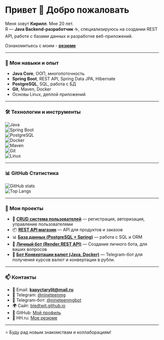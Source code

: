 # Привет 👋 Добро пожаловать  

Меня зовут **Кирилл**. Мне 20 лет.  
Я — **Java Backend-разработчик** ☕, специализируюсь на создании REST API, работе с базами данных и разработке веб-приложений.  

Ознакомитьесь с моим - **[резюме ](https://bledtwit.github.io/resume.pdf)**

---

### 🚀 Мои навыки и опыт  
- **Java Core**, ООП, многопоточность  
- **Spring Boot**, REST API, Spring Data JPA, Hibernate  
- **PostgreSQL**, SQL, работа с БД  
- **Git**, Maven, Docker  
- Основы Linux, деплой приложений  

---

### 🛠 Технологии и инструменты  

![Java](https://img.shields.io/badge/Java-ED8B00?style=for-the-badge&logo=java&logoColor=white)  
![Spring Boot](https://img.shields.io/badge/Spring%20Boot-6DB33F?style=for-the-badge&logo=springboot&logoColor=white)  
![PostgreSQL](https://img.shields.io/badge/PostgreSQL-316192?style=for-the-badge&logo=postgresql&logoColor=white)  
![Docker](https://img.shields.io/badge/Docker-2496ED?style=for-the-badge&logo=docker&logoColor=white)  
![Maven](https://img.shields.io/badge/Maven-C71A36?style=for-the-badge&logo=apachemaven&logoColor=white)  
![Git](https://img.shields.io/badge/Git-F05032?style=for-the-badge&logo=git&logoColor=white)  
![Linux](https://img.shields.io/badge/Linux-FCC624?style=for-the-badge&logo=linux&logoColor=black)  

---

### 📊 GitHub Статистика  
![GitHub stats](https://github-readme-stats.vercel.app/api?username=bledtwit&show_icons=true&theme=radical)  
![Top Langs](https://github-readme-stats.vercel.app/api/top-langs/?username=bledtwit&layout=compact&theme=radical)  

---

### 📂 Мои проекты  
- 🛒 **[CRUD система пользователей](https://github.com/bledtwit/PROJECT_NAME)** — регистрация, авторизация, управление пользователями  
- 📦 **[REST API магазин](https://github.com/bledtwit/PROJECT_NAME)** — API для продуктов и заказов  
- 📊 **[База данных (PostgreSQL + Spring)](https://github.com/bledtwit/PROJECT_NAME)** — работа с SQL и ORM  
- 🤖 **[Личный бот (Render,REST API)](https://github.com/bledtwit/portfolioBot2)** — Создание личного бота, для ваших вопросов
- 🤖 **[Бот Конвертации валют (Java, Docker)](https://github.com/bledtwit/financebot)** — Telegram-бот для получения курсов валют и конвертации в рубли.



---

### 📫 Контакты  
- 📧 Email: **kapyctarylit@mail.ru**  
- 💬 Telegram: [@nineteenmg](https://t.me/nineteenmg)  
- 🤖 Telegram-бот: [@nineteenmgbot](https://t.me/nineteenmgbot)  
- 🌍 Сайт: [bledtwit.github.io](https://bledtwit.github.io)  
- 🐙 GitHub: [Мой профиль](https://github.com/bledtwit)  
- 💼 HH.ru: [Мое резюме](https://hh.ru/resume/298b9f6eff0f4466180039ed1f3466466e6e62) 

---

⭐️ Буду рад новым знакомствам и коллаборациям!
